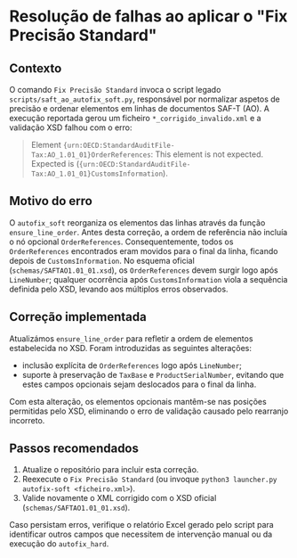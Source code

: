 # Resolução de falhas ao aplicar o "Fix Precisão Standard"

## Contexto
O comando `Fix Precisão Standard` invoca o script legado
`scripts/saft_ao_autofix_soft.py`, responsável por normalizar aspetos de
precisão e ordenar elementos em linhas de documentos SAF-T (AO). A execução
reportada gerou um ficheiro `*_corrigido_invalido.xml` e a validação XSD falhou
com o erro:

> Element `{urn:OECD:StandardAuditFile-Tax:AO_1.01_01}OrderReferences`: This element is not expected. Expected is (`{urn:OECD:StandardAuditFile-Tax:AO_1.01_01}CustomsInformation`).

## Motivo do erro
O `autofix_soft` reorganiza os elementos das linhas através da função
`ensure_line_order`. Antes desta correção, a ordem de referência não incluía o
nó opcional `OrderReferences`. Consequentemente, todos os `OrderReferences`
encontrados eram movidos para o final da linha, ficando depois de
`CustomsInformation`. No esquema oficial (`schemas/SAFTAO1.01_01.xsd`), os
`OrderReferences` devem surgir logo após `LineNumber`; qualquer ocorrência após
`CustomsInformation` viola a sequência definida pelo XSD, levando aos múltiplos
erros observados.

## Correção implementada
Atualizámos `ensure_line_order` para refletir a ordem de elementos estabelecida
no XSD. Foram introduzidas as seguintes alterações:

- inclusão explícita de `OrderReferences` logo após `LineNumber`;
- suporte à preservação de `TaxBase` e `ProductSerialNumber`, evitando que estes
  campos opcionais sejam deslocados para o final da linha.

Com esta alteração, os elementos opcionais mantêm-se nas posições permitidas pelo
XSD, eliminando o erro de validação causado pelo rearranjo incorreto.

## Passos recomendados
1. Atualize o repositório para incluir esta correção.
2. Reexecute o `Fix Precisão Standard` (ou invoque `python3 launcher.py
   autofix-soft <ficheiro.xml>`).
3. Valide novamente o XML corrigido com o XSD oficial (`schemas/SAFTAO1.01_01.xsd`).

Caso persistam erros, verifique o relatório Excel gerado pelo script para
identificar outros campos que necessitem de intervenção manual ou da execução do
`autofix_hard`.
